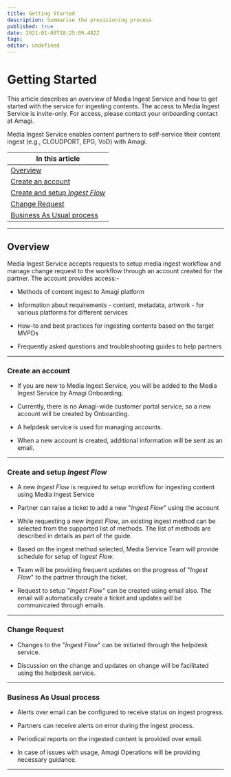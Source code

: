 ```yaml
---
title: Getting Started
description: Summarise the provisioning process
published: true
date: 2021-01-08T18:25:09.482Z
tags: 
editor: undefined
---
```


# Getting Started

This article describes an overview of Media Ingest Service and how to get started with the service for ingesting contents. The access to Media Ingest Service is invite-only. For access, please contact your onboarding contact at Amagi.

Media Ingest Service enables content partners to self-service their content ingest (e.g., CLOUDPORT, EPG, VoD) with Amagi. 

| In this article|
|-----|
| [Overview](#overview) |
| [Create an account](#create-an-account) |
| [Create and setup *Ingest Flow*](#create-and-setup-ingest-flow) |
| [Change Request](#change-request)|
| [Business As Usual process](#business-as-usual-process)|

------

## Overview

Media Ingest Service accepts requests to setup media ingest workflow and manage change request to the workflow through an account created for the partner. The account provides access:-

* Methods of content ingest to Amagi platform

* Information about requirements - content, metadata, artwork - for various platforms for different services

* How-to and best practices for ingesting contents based on the target MVPDs

* Frequently asked questions and troubleshooting guides to help partners

------

### Create an account

* If you are new to Media Ingest Service, you will be added to the Media Ingest Service by Amagi Onboarding. 

* Currently, there is no Amagi-wide customer portal service, so a new account will be created by Onboarding.

* A helpdesk service is used for managing accounts.

* When a new account is created, additional information will be sent as an email.

------

### Create and setup *Ingest Flow*

* A new *Ingest Flow* is required to setup workflow for ingesting content using Media Ingest Service

* Partner can raise a ticket to add a new "*Ingest Flow*" using the account

* While requesting a new *Ingest Flow*, an existing ingest method can be selected from the supported list of methods. The list of methods are described in details as part of the guide.

* Based on the ingest method selected, Media Service Team will provide schedule for setup of *Ingest Flow*.

* Team will be providing frequent updates on the progress of "*Ingest Flow*" to the partner through the ticket.
  
* Request to setup "*Ingest Flow*" can be created using email also. The email will automatically create a ticket and updates will be communicated through emails.

------

### Change Request

* Changes to the "*Ingest Flow*" can be initiated through the helpdesk service.

* Discussion on the change and updates on change will be facilitated using the helpdesk service.

------

### Business As Usual process

* Alerts over email can be configured to receive status on ingest progress.

* Partners can receive alerts on error during the ingest process.

* Periodical reports on the ingested content is provided over email.

* In case of issues with usage, Amagi Operations will be providing necessary guidance.

------